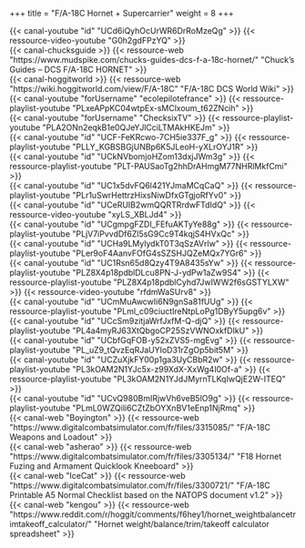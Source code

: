 +++
title = "F/A-18C Hornet + Supercarrier"
weight = 8
+++

<div class="contenu"> <!-- le hangar de Sklang //-->
{{< canal-youtube "id" "UCd6iQyhOcUrWR6DrRoMzeQg" >}}
{{< ressource-video-youtube "G0h2gdFPzYQ" >}}
</div>

<div class="contenu"> <!-- Chuck's guide //-->
{{< canal-chucksguide >}}
{{< ressource-web "https://www.mudspike.com/chucks-guides-dcs-f-a-18c-hornet/" "Chuck’s Guides – DCS F/A-18C HORNET" >}}
</div>

<div class="contenu de_qualite"> <!-- Hoggitworld //-->
{{< canal-hoggitworld >}}
{{< ressource-web "https://wiki.hoggitworld.com/view/F/A-18C" "F/A-18C DCS World Wiki" >}}
</div>

<div class="contenu de_qualite"> <!-- EFPV //-->
{{< canal-youtube "forUsername" "ecolepilotefrance" >}}
{{< ressource-playlist-youtube "PLxeAPpKC04wtpEx-sMClxoum_t62ZNcih" >}}
</div>

<div class="contenu de_qualite"> <!-- CheckSix //-->
{{< canal-youtube "forUsername" "ChecksixTV" >}}
{{< ressource-playlist-youtube "PLA2ONn2eqkB1e0QJeYJlCciLTMAkHKEJm" >}}
</div>

<div class="contenu de_qualite"> <!-- Deephack //-->
{{< canal-youtube "id" "UCF-FeKRcwo-7CH5ie337F_g" >}}
{{< ressource-playlist-youtube "PLLY_KGBSBGjUNBp6K5JLeoH-yXLrOYJ1R" >}}
</div>

<div class="contenu de_qualite"> <!-- Zanck //-->
{{< canal-youtube "id" "UCkNVbomjoHZom13dxjJWm3g" >}}
{{< ressource-playlist-youtube "PLT-PAUSaoTg2hhDrAHmgM77NHRlMkfCmi" >}}
</div>

<div class="contenu de_qualite"> <!-- Photun //-->
{{< canal-youtube "id" "UC1x5dvFQ6l421YJmaMCqCaQ" >}}
{{< ressource-playlist-youtube "PLr1uSwrHettrzHixsNiwDfxGTgjoRfYv0" >}}
</div>

<div class="contenu de_qualite"> <!-- Tigrou //-->
{{< canal-youtube "id" "UCeRUIB2wmQQRTRrdwFTdIdQ" >}}
{{< ressource-video-youtube "xyLS_XBLJd4" >}}
</div>

<div class="contenu"> <!-- Doc //-->
{{< canal-youtube "id" "UCgmpgFZDI_FEfuAKTyYe88g" >}}
{{< ressource-playlist-youtube "PLjV7iPvvdDf6Zl5sG9Cc9T4kqjS4HVxQc" >}}
</div>

<div class="contenu"> <!-- Matt Waggner //-->
{{< canal-youtube "id" "UCHa9LMylydkT0T3qSzAVrlw" >}}
{{< ressource-playlist-youtube "PLer9oF4AanvFOfG4sSZSHJQZeMQx7YGr6" >}}
</div>

<div class="contenu"> <!-- Spudknocker //-->
{{< canal-youtube "id" "UC1Rsn65d8Qzy4T9A8435sYw" >}}
{{< ressource-playlist-youtube "PLZ8X4p18pdblDLcu8PN-J-ydPw1aZw9S4" >}}
{{< ressource-playlist-youtube "PLZ8X4p18pdblCyhd7JwIWW2f6sGSTYLXW" >}}
{{< ressource-video-youtube "rfdmWaSUrv8" >}}
</div>

<div class="contenu"> <!-- RedKite //-->
{{< canal-youtube "id" "UCmMuAwcwIi6N9gnSa81fUUg" >}}
{{< ressource-playlist-youtube "PLml_c09ciuctIreNtpLoPg1DByY5upg6v" >}}
</div>

<div class="contenu"> <!-- Tricker //-->
{{< canal-youtube "id" "UCcSm9zitjaWrfJxfM-Q-djQ" >}}
{{< ressource-playlist-youtube "PL4a4myRJ63XtQbgoCP25SzVWNOxkfDIkU" >}}
</div>

<div class="contenu"> <!-- Commander Steinsch //-->
{{< canal-youtube "id" "UCbfGqFOB-y52xZVS5-mgEvg" >}}
{{< ressource-playlist-youtube "PL_uZ9_tQvzEqRJaUYIoD31rZgOp5bit5M" >}}
</div>

<div class="contenu"> <!-- Grim Reapers //-->
{{< canal-youtube "id" "UCZuXjkFY00p1ga3UyCBbR2w" >}}
{{< ressource-playlist-youtube "PL3kOAM2N1YJc5x-z99XdX-XxWg4I0Of-a" >}}
{{< ressource-playlist-youtube "PL3kOAM2N1YJdJMyrnTLKqIwQjE2W-ITEQ" >}}
</div>

<div class="contenu"> <!-- Banana Mayo //-->
{{< canal-youtube "id" "UCvQ980BmIRjwVh6veB5lO9g" >}}
{{< ressource-playlist-youtube "PLmL0WZQili6CZtZbOYXnBV1eEnp1NjRmq" >}}
</div>

<div class="contenu"> <!-- Boyington //-->
{{< canal-web "Boyington" >}}
{{< ressource-web "https://www.digitalcombatsimulator.com/fr/files/3315085/" "F/A-18C Weapons and Loadout" >}}
</div>

<div class="contenu"> <!-- asherao //-->
{{< canal-web "asherao" >}}
{{< ressource-web "https://www.digitalcombatsimulator.com/fr/files/3305134/" "F18 Hornet Fuzing and Armament Quicklook Kneeboard" >}}
</div>

<div class="contenu"> <!-- IceCat //-->
{{< canal-web "IceCat" >}}
{{< ressource-web "https://www.digitalcombatsimulator.com/fr/files/3300721/" "F/A-18C Printable A5 Normal Checklist based on the NATOPS document v1.2" >}}
</div>

<div class="contenu"> <!-- kengou //-->
{{< canal-web "kengou" >}}
{{< ressource-web "https://www.reddit.com/r/hoggit/comments/f6hey1/hornet_weightbalancetrimtakeoff_calculator/" "Hornet weight/balance/trim/takeoff calculator spreadsheet" >}}
</div>

